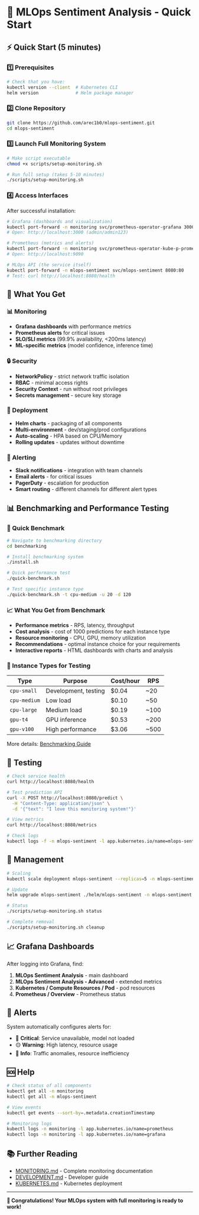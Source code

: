 # 🚀 MLOps Sentiment Analysis - Quick Start

## ⚡ Quick Start (5 minutes)

### 1️⃣ Prerequisites

```bash
# Check that you have:
kubectl version --client  # Kubernetes CLI
helm version              # Helm package manager
```

### 2️⃣ Clone Repository

```bash
git clone https://github.com/arec1b0/mlops-sentiment.git
cd mlops-sentiment
```

### 3️⃣ Launch Full Monitoring System

```bash
# Make script executable
chmod +x scripts/setup-monitoring.sh

# Run full setup (takes 5-10 minutes)
./scripts/setup-monitoring.sh
```

### 4️⃣ Access Interfaces

After successful installation:

```bash
# Grafana (dashboards and visualization)
kubectl port-forward -n monitoring svc/prometheus-operator-grafana 3000:80
# Open: http://localhost:3000 (admin/admin123)

# Prometheus (metrics and alerts)
kubectl port-forward -n monitoring svc/prometheus-operator-kube-p-prometheus 9090:9090
# Open: http://localhost:9090

# MLOps API (the service itself)
kubectl port-forward -n mlops-sentiment svc/mlops-sentiment 8080:80
# Test: curl http://localhost:8080/health
```

## 🎯 What You Get

### 📊 Monitoring

- **Grafana dashboards** with performance metrics
- **Prometheus alerts** for critical issues
- **SLO/SLI metrics** (99.9% availability, <200ms latency)
- **ML-specific metrics** (model confidence, inference time)

### 🔒 Security

- **NetworkPolicy** - strict network traffic isolation
- **RBAC** - minimal access rights
- **Security Context** - run without root privileges
- **Secrets management** - secure key storage

### 🚀 Deployment

- **Helm charts** - packaging of all components
- **Multi-environment** - dev/staging/prod configurations
- **Auto-scaling** - HPA based on CPU/Memory
- **Rolling updates** - updates without downtime

### 🚨 Alerting

- **Slack notifications** - integration with team channels
- **Email alerts** - for critical issues
- **PagerDuty** - escalation for production
- **Smart routing** - different channels for different alert types

## 📊 Benchmarking and Performance Testing

### 🚀 Quick Benchmark

```bash
# Navigate to benchmarking directory
cd benchmarking

# Install benchmarking system
./install.sh

# Quick performance test
./quick-benchmark.sh

# Test specific instance type
./quick-benchmark.sh -t cpu-medium -u 20 -d 120
```

### 📈 What You Get from Benchmark

- **Performance metrics** - RPS, latency, throughput
- **Cost analysis** - cost of 1000 predictions for each instance type
- **Resource monitoring** - CPU, GPU, memory utilization
- **Recommendations** - optimal instance choice for your requirements
- **Interactive reports** - HTML dashboards with charts and analysis

### 🎯 Instance Types for Testing

| Type | Purpose | Cost/hour | RPS |
|------|---------|-----------|-----|
| `cpu-small` | Development, testing | $0.04 | ~20 |
| `cpu-medium` | Low load | $0.10 | ~50 |
| `cpu-large` | Medium load | $0.19 | ~100 |
| `gpu-t4` | GPU inference | $0.53 | ~200 |
| `gpu-v100` | High performance | $3.06 | ~500 |

More details: [Benchmarking Guide](BENCHMARKING.md)

## 🧪 Testing

```bash
# Check service health
curl http://localhost:8080/health

# Test prediction API
curl -X POST http://localhost:8080/predict \
  -H "Content-Type: application/json" \
  -d '{"text": "I love this monitoring system!"}'

# View metrics
curl http://localhost:8080/metrics

# Check logs
kubectl logs -f -n mlops-sentiment -l app.kubernetes.io/name=mlops-sentiment
```

## 🔧 Management

```bash
# Scaling
kubectl scale deployment mlops-sentiment --replicas=5 -n mlops-sentiment

# Update
helm upgrade mlops-sentiment ./helm/mlops-sentiment -n mlops-sentiment --set image.tag=v1.1.0

# Status
./scripts/setup-monitoring.sh status

# Complete removal
./scripts/setup-monitoring.sh cleanup
```

## 📈 Grafana Dashboards

After logging into Grafana, find:

1. **MLOps Sentiment Analysis** - main dashboard
2. **MLOps Sentiment Analysis - Advanced** - extended metrics
3. **Kubernetes / Compute Resources / Pod** - pod resources
4. **Prometheus / Overview** - Prometheus status

## 🚨 Alerts

System automatically configures alerts for:

- 🔴 **Critical**: Service unavailable, model not loaded
- 🟡 **Warning**: High latency, resource usage
- 🔵 **Info**: Traffic anomalies, resource inefficiency

## 🆘 Help

```bash
# Check status of all components
kubectl get all -n monitoring
kubectl get all -n mlops-sentiment

# View events
kubectl get events --sort-by=.metadata.creationTimestamp

# Monitoring logs
kubectl logs -n monitoring -l app.kubernetes.io/name=prometheus
kubectl logs -n monitoring -l app.kubernetes.io/name=grafana
```

## 📚 Further Reading

- [MONITORING.md](MONITORING.md) - Complete monitoring documentation
- [DEVELOPMENT.md](DEVELOPMENT.md) - Developer guide
- [KUBERNETES.md](KUBERNETES.md) - Kubernetes deployment

---

**🎉 Congratulations! Your MLOps system with full monitoring is ready to work!**
